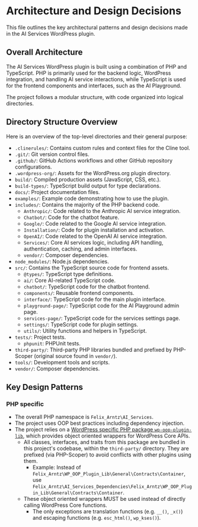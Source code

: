 # Architecture and Design Decisions

This file outlines the key architectural patterns and design decisions made in the AI Services WordPress plugin.

## Overall Architecture

The AI Services WordPress plugin is built using a combination of PHP and TypeScript. PHP is primarily used for the backend logic, WordPress integration, and handling AI service interactions, while TypeScript is used for the frontend components and interfaces, such as the AI Playground.

The project follows a modular structure, with code organized into logical directories.

## Directory Structure Overview

Here is an overview of the top-level directories and their general purpose:

- `.clinerules/`: Contains custom rules and context files for the Cline tool.
- `.git/`: Git version control files.
- `.github/`: GitHub Actions workflows and other GitHub repository configurations.
- `.wordpress-org/`: Assets for the WordPress.org plugin directory.
- `build/`: Compiled production assets (JavaScript, CSS, etc.).
- `build-types/`: TypeScript build output for type declarations.
- `docs/`: Project documentation files.
- `examples/`: Example code demonstrating how to use the plugin.
- `includes/`: Contains the majority of the PHP backend code.
    - `Anthropic/`: Code related to the Anthropic AI service integration.
    - `Chatbot/`: Code for the chatbot feature.
    - `Google/`: Code related to the Google AI service integration.
    - `Installation/`: Code for plugin installation and activation.
    - `OpenAI/`: Code related to the OpenAI AI service integration.
    - `Services/`: Core AI services logic, including API handling, authentication, caching, and admin interfaces.
    - `vendor/`: Composer dependencies.
- `node_modules/`: Node.js dependencies.
- `src/`: Contains the TypeScript source code for frontend assets.
    - `@types/`: TypeScript type definitions.
    - `ai/`: Core AI-related TypeScript code.
    - `chatbot/`: TypeScript code for the chatbot frontend.
    - `components/`: Reusable frontend components.
    - `interface/`: TypeScript code for the main plugin interface.
    - `playground-page/`: TypeScript code for the AI Playground admin page.
    - `services-page/`: TypeScript code for the services settings page.
    - `settings/`: TypeScript code for plugin settings.
    - `utils/`: Utility functions and helpers in TypeScript.
- `tests/`: Project tests.
    - `phpunit`: PHPUnit tests.
- `third-party/`: Third-party PHP libraries bundled and prefixed by PHP-Scoper (original source found in `vendor/`).
- `tools/`: Development tools and scripts.
- `vendor/`: Composer dependencies.

## Key Design Patterns

### PHP specific

- The overall PHP namespace is `Felix_Arntz\AI_Services`.
- The project uses OOP best practices including dependency injection.
- The project relies on a [WordPress specific PHP package `wp-oop-plugin-lib`](https://github.com/felixarntz/wp-oop-plugin-lib), which provides object oriented wrappers for WordPress Core APIs.
    - All classes, interfaces, and traits from this package are bundled in this project's codebase, within the `third-party/` directory. They are prefixed (via PHP-Scoper) to avoid conflicts with other plugins using them.
        - Example: Instead of `Felix_Arntz\WP_OOP_Plugin_Lib\General\Contracts\Container`, use `Felix_Arntz\AI_Services_Dependencies\Felix_Arntz\WP_OOP_Plugin_Lib\General\Contracts\Container`.
    - These object oriented wrappers MUST be used instead of directly calling WordPress Core functions.
        - The only exceptions are translation functions (e.g. `__()`, `_x()`) and escaping functions (e.g. `esc_html()`, `wp_kses()`).
